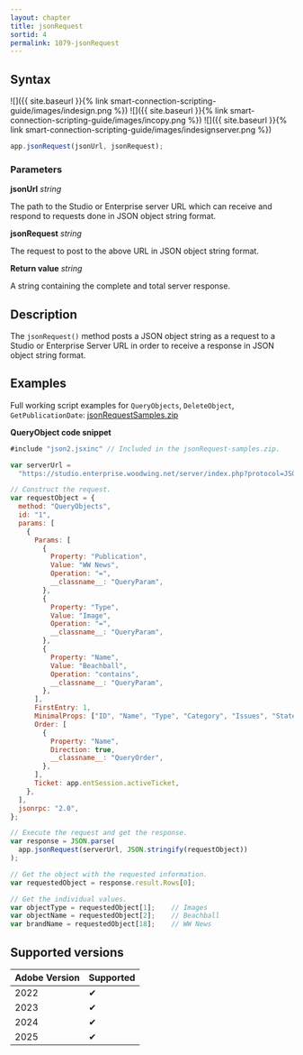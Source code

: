 ```yaml
---
layout: chapter
title: jsonRequest
sortid: 4
permalink: 1079-jsonRequest
---
```


## Syntax

![]({{ site.baseurl }}{% link smart-connection-scripting-guide/images/indesign.png %}) ![]({{ site.baseurl }}{% link smart-connection-scripting-guide/images/incopy.png %}) ![]({{ site.baseurl }}{% link smart-connection-scripting-guide/images/indesignserver.png %})

```javascript
app.jsonRequest(jsonUrl, jsonRequest);
```

### Parameters

**jsonUrl** _string_

The path to the Studio or Enterprise server URL which can receive and respond to requests done in JSON object string format.

**jsonRequest** _string_

The request to post to the above URL in JSON object string format.

**Return value** _string_

A string containing the complete and total server response.

## Description

The `jsonRequest()` method posts a JSON object string as a request to a Studio or Enterprise Server URL in order to receive a response in JSON object string format.

## Examples

Full working script examples for `QueryObjects`, `DeleteObject`, `GetPublicationDate`: [jsonRequestSamples.zip](https://github.com/WoodWing/enterprise-integration-guide/raw/master/assets/download/jsonRequest-samples.zip)

**QueryObject code snippet**

```javascript
#include "json2.jsxinc" // Included in the jsonRequest-samples.zip.

var serverUrl =
  "https://studio.enterprise.woodwing.net/server/index.php?protocol=JSON";

// Construct the request.
var requestObject = {
  method: "QueryObjects",
  id: "1",
  params: [
    {
      Params: [
        {
          Property: "Publication",
          Value: "WW News",
          Operation: "=",
          __classname__: "QueryParam",
        },
        {
          Property: "Type",
          Value: "Image",
          Operation: "=",
          __classname__: "QueryParam",
        },
        {
          Property: "Name",
          Value: "Beachball",
          Operation: "contains",
          __classname__: "QueryParam",
        },
      ],
      FirstEntry: 1,
      MinimalProps: ["ID", "Name", "Type", "Category", "Issues", "State"],
      Order: [
        {
          Property: "Name",
          Direction: true,
          __classname__: "QueryOrder",
        },
      ],
      Ticket: app.entSession.activeTicket,
    },
  ],
  jsonrpc: "2.0",
};

// Execute the request and get the response.
var response = JSON.parse(
  app.jsonRequest(serverUrl, JSON.stringify(requestObject))
);

// Get the object with the requested information.
var requestedObject = response.result.Rows[0];

// Get the individual values.
var objectType = requestedObject[1];    // Images
var objectName = requestedObject[2];    // Beachball
var brandName = requestedObject[18];    // WW News
```

## Supported versions

| Adobe Version | Supported |
| ------------- | --------- |
| 2022          | ✔         |
| 2023          | ✔         |
| 2024          | ✔         |
| 2025          | ✔         |
